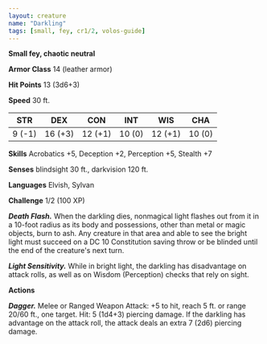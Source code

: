 ```yaml
---
layout: creature
name: "Darkling"
tags: [small, fey, cr1/2, volos-guide]
---
```


**Small fey, chaotic neutral**

**Armor Class** 14 (leather armor)

**Hit Points** 13 (3d6+3)

**Speed** 30 ft.

|   STR   |   DEX   |   CON   |   INT   |   WIS   |   CHA   |
|:-----:|:-----:|:-----:|:-----:|:-----:|:-----:|
| 9 (-1) | 16 (+3) | 12 (+1) | 10 (0) | 12 (+1) | 10 (0) |

**Skills** Acrobatics +5, Deception +2, Perception +5, Stealth +7

**Senses** blindsight 30 ft., darkvision 120 ft.

**Languages** Elvish, Sylvan

**Challenge** 1/2 (100 XP)

***Death Flash.*** When the darkling dies, nonmagical light flashes out from it in a 10-foot radius as its body and possessions, other than metal or magic objects, burn to ash. Any creature in that area and able to see the bright light must succeed on a DC 10 Constitution saving throw or be blinded until the end of the creature's next turn.

***Light Sensitivity.*** While in bright light, the darkling has disadvantage on attack rolls, as well as on Wisdom (Perception) checks that rely on sight.

**Actions**

***Dagger.*** Melee or Ranged Weapon Attack: +5 to hit, reach 5 ft. or range 20/60 ft., one target. Hit: 5 (1d4+3) piercing damage. If the darkling has advantage on the attack roll, the attack deals an extra 7 (2d6) piercing damage.

